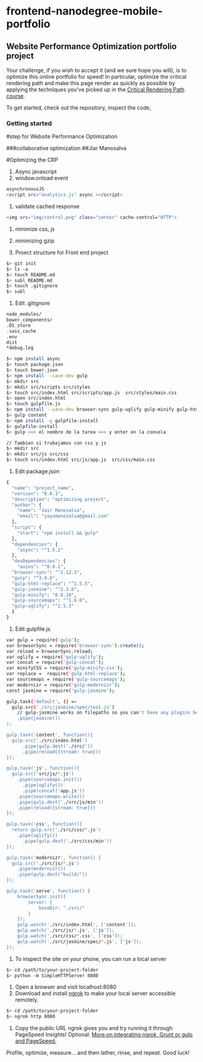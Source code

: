 frontend-nanodegree-mobile-portfolio
====================================

## Website Performance Optimization portfolio project

Your challenge, if you wish to accept it (and we sure hope you will), is to optimize this online portfolio for speed! In particular, optimize the critical rendering path and make this page render as quickly as possible by applying the techniques you've picked up in the [Critical Rendering Path course](https://www.udacity.com/course/ud884).

To get started, check out the repository, inspect the code,

### Getting started

#step for Website Performance Optimization

###collaborative optimization
##Jiar Manosalva

#Optimizing the CRP

1. Async javascript
1. window.onload event

  ```bash
  asynchronousJS
  <script src="analytics.js" async ></script>
  ```
1. validate cached response

  ```bash
  <img src="img/control.png" class="center" cache-control="HTTP">
  ```
1. minimize css, js
1. minimizing gzip

1. Proect structure for Front end project


  ```bash
  $> git init
  $> ls -a
  $> touch README.md
  $> subl README.md
  $> touch .gitignore
  $> subl
  ```
1. Edit .gitignore

  ```bash
  node_modules/
  bower_components/
  .DS_store
  .sass_cache
  .env
  dist
  *debug.log
  ```

  ```bash
  $> npm install async
  $> touch package.json
  $> touch bower.json
  $> npm install --save-dev gulp
  $> mkdir src
  $> mkdir src/scripts src/styles
  $> touch src/index.html src/scripts/app.js  src/styles/main.css
  $> open src/index.html
  $> touch gulpfile.js
  $> npm install --save-dev browser-sync gulp-uglify gulp-minify gulp-html-replace gulp-sourcemaps
  $> gulp content
  $> npm install -g gulpfile-install
  $> gulpfile-install
  $> gulp <<< el nombre de la tarea >>> y enter en la consola
  
  // Tambien si trabajamos con css y js
  $> mkdir src
  $> mkdir src/js src/css
  $> touch src/index.html src/js/app.js  src/css/main.css
  ```
1. Edit package.json

  ```bash
  {
    "name": "project_name",
    "version": "0.0.1",
    "description": "optimizing project",
    "author": {
      "name": "Jair Manosalva",
      "email": "yayomanosalva@gmail.com"
    },
    "script": {
      "start": "npm install && gulp"
    },
    "dependencies": {
      "async": "^1.5.2"
    },
    "devDependencies": {
      "axios": "^0.8.1",
    "browser-sync": "^2.12.3",
    "gulp": "^3.9.0",
    "gulp-html-replace": "^1.5.5",
    "gulp-jasmine": "^2.3.0",
    "gulp-minify": "0.0.10",
    "gulp-sourcemaps": "^1.6.0",
    "gulp-uglify": "^1.5.3"
    }
  }
  ```

1. Edit gulpfile.js

  ```bash
  var gulp = require('gulp');
  var browserSync = require('browser-sync').create();
  var reload = browserSync.reload;
  var uglify = require('gulp-uglify');
  var concat = require('gulp-concat');
  var minifyCSS = require('gulp-minify-css');
  var replace =  require('gulp-html-replace');
  var sourcemaps = require('gulp-sourcemaps');
  var modernizr = require('gulp-modernizr');
  const jasmine = require('gulp-jasmine');
  
  gulp.task('default', () =>
    gulp.src('./src/jasmine/spec/test.js')
      // gulp-jasmine works on filepaths so you can't have any plugins before it 
      .pipe(jasmine())
  );
  
  gulp.task('content', function(){
    gulp.src('./src/index.html')
        .pipe(gulp.dest('./src/'))
        .pipe(reload({stream: true}))
  });
  
  gulp.task('js', function(){
    gulp.src('src/js/*.js')
      .pipe(sourcemaps.init())
        .pipe(uglify())
        .pipe(concat('app.js'))
      .pipe(sourcemaps.write())
      .pipe(gulp.dest('./src/js/min'))
      .pipe(reload({stream: true}))
  });
  
  gulp.task('css', function(){
    return gulp.src('./src/css/*.js')
      .pipe(uglify())
        .pipe(gulp.dest('./src/css/min'))
  });
  
  gulp.task('modernizr', function() {
    gulp.src('./src/js/*.js')
      .pipe(modernizr())
      .pipe(gulp.dest("build/"))
  });
  
  gulp.task('serve', function() {
      browserSync.init({
          server: {
              baseDir: "./src/"
          }
      });
      gulp.watch('./src/index.html', ['content']);
      gulp.watch('./src/js/*.js', ['js']);
      gulp.watch('./src/css/*.css', ['css']);
      gulp.watch('./src/jasmine/spec/*.js', ['js']);
  });
  ```

1. To inspect the site on your phone, you can run a local server

  ```bash
  $> cd /path/to/your-project-folder
  $> python -m SimpleHTTPServer 8080
  ```

1. Open a browser and visit localhost:8080
1. Download and install [ngrok](https://ngrok.com/) to make your local server accessible remotely.

  ``` bash
  $> cd /path/to/your-project-folder
  $> ngrok http 8080
  ```

1. Copy the public URL ngrok gives you and try running it through PageSpeed Insights! Optional: [More on integrating ngrok, Grunt or gulp and PageSpeed.](http://www.jamescryer.com/2014/06/12/grunt-pagespeed-and-ngrok-locally-testing/)

Profile, optimize, measure... and then lather, rinse, and repeat. Good luck!

